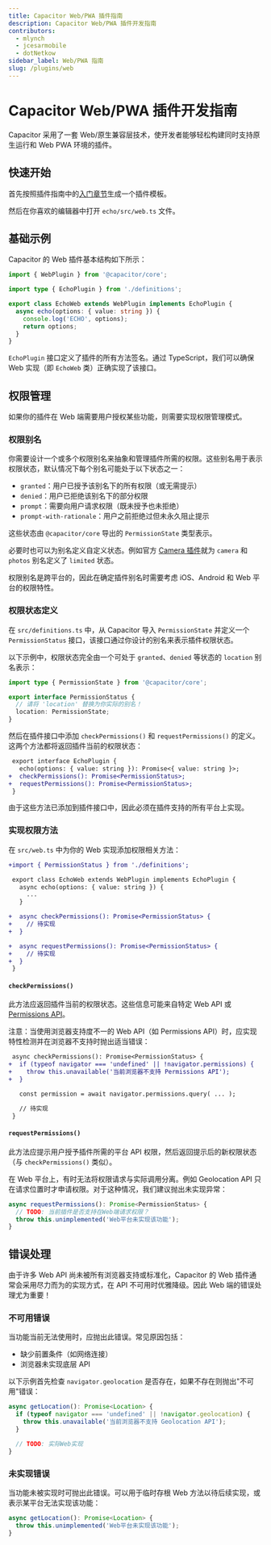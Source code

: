 ```yaml
---
title: Capacitor Web/PWA 插件指南
description: Capacitor Web/PWA 插件开发指南
contributors:
  - mlynch
  - jcesarmobile
  - dotNetkow
sidebar_label: Web/PWA 指南
slug: /plugins/web
---
```


# Capacitor Web/PWA 插件开发指南

Capacitor 采用了一套 Web/原生兼容层技术，使开发者能够轻松构建同时支持原生运行和 Web PWA 环境的插件。

## 快速开始

首先按照插件指南中的[入门章节](/plugins/creating-plugins/overview.md#plugin-generator)生成一个插件模板。

然后在你喜欢的编辑器中打开 `echo/src/web.ts` 文件。

## 基础示例

Capacitor 的 Web 插件基本结构如下所示：

```typescript
import { WebPlugin } from '@capacitor/core';

import type { EchoPlugin } from './definitions';

export class EchoWeb extends WebPlugin implements EchoPlugin {
  async echo(options: { value: string }) {
    console.log('ECHO', options);
    return options;
  }
}
```

`EchoPlugin` 接口定义了插件的所有方法签名。通过 TypeScript，我们可以确保 Web 实现（即 `EchoWeb` 类）正确实现了该接口。

## 权限管理

如果你的插件在 Web 端需要用户授权某些功能，则需要实现权限管理模式。

### 权限别名

你需要设计一个或多个权限别名来抽象和管理插件所需的权限。这些别名用于表示权限状态，默认情况下每个别名可能处于以下状态之一：

- `granted`：用户已授予该别名下的所有权限（或无需提示）
- `denied`：用户已拒绝该别名下的部分权限
- `prompt`：需要向用户请求权限（既未授予也未拒绝）
- `prompt-with-rationale`：用户之前拒绝过但未永久阻止提示

这些状态由 `@capacitor/core` 导出的 `PermissionState` 类型表示。

必要时也可以为别名定义自定义状态。例如官方 [Camera 插件](/apis/camera.md)就为 `camera` 和 `photos` 别名定义了 `limited` 状态。

权限别名是跨平台的，因此在确定插件别名时需要考虑 iOS、Android 和 Web 平台的权限特性。

### 权限状态定义

在 `src/definitions.ts` 中，从 Capacitor 导入 `PermissionState` 并定义一个 `PermissionStatus` 接口，该接口通过你设计的别名来表示插件权限状态。

以下示例中，权限状态完全由一个可处于 `granted`、`denied` 等状态的 `location` 别名表示：

```typescript
import type { PermissionState } from '@capacitor/core';

export interface PermissionStatus {
  // 请将 'location' 替换为你实际的别名！
  location: PermissionState;
}
```

然后在插件接口中添加 `checkPermissions()` 和 `requestPermissions()` 的定义。这两个方法都将返回插件当前的权限状态：

```diff
 export interface EchoPlugin {
   echo(options: { value: string }): Promise<{ value: string }>;
+  checkPermissions(): Promise<PermissionStatus>;
+  requestPermissions(): Promise<PermissionStatus>;
 }
```

由于这些方法已添加到插件接口中，因此必须在插件支持的所有平台上实现。

### 实现权限方法

在 `src/web.ts` 中为你的 Web 实现添加权限相关方法：

```diff
+import { PermissionStatus } from './definitions';

 export class EchoWeb extends WebPlugin implements EchoPlugin {
   async echo(options: { value: string }) {
     ...
   }

+  async checkPermissions(): Promise<PermissionStatus> {
+    // 待实现
+  }

+  async requestPermissions(): Promise<PermissionStatus> {
+    // 待实现
+  }
 }
```

#### `checkPermissions()`

此方法应返回插件当前的权限状态。这些信息可能来自特定 Web API 或 [Permissions API](https://developer.mozilla.org/en-US/docs/Web/API/Permissions_API)。

注意：当使用浏览器支持度不一的 Web API（如 Permissions API）时，应实现特性检测并在浏览器不支持时抛出适当错误：

```diff
 async checkPermissions(): Promise<PermissionStatus> {
+  if (typeof navigator === 'undefined' || !navigator.permissions) {
+    throw this.unavailable('当前浏览器不支持 Permissions API');
+  }

   const permission = await navigator.permissions.query( ... );

   // 待实现
 }
```

#### `requestPermissions()`

此方法应提示用户授予插件所需的平台 API 权限，然后返回提示后的新权限状态（与 `checkPermissions()` 类似）。

在 Web 平台上，有时无法将权限请求与实际调用分离。例如 Geolocation API 只在请求位置时才申请权限。对于这种情况，我们建议抛出未实现异常：

```typescript
async requestPermissions(): Promise<PermissionStatus> {
  // TODO: 当前插件是否支持在Web端请求权限？
  throw this.unimplemented('Web平台未实现该功能');
}
```

## 错误处理

由于许多 Web API 尚未被所有浏览器支持或标准化，Capacitor 的 Web 插件通常会采用尽力而为的实现方式，在 API 不可用时优雅降级。因此 Web 端的错误处理尤为重要！

### 不可用错误

当功能当前无法使用时，应抛出此错误。常见原因包括：
- 缺少前置条件（如网络连接）
- 浏览器未实现底层 API

以下示例首先检查 `navigator.geolocation` 是否存在，如果不存在则抛出"不可用"错误：

```typescript
async getLocation(): Promise<Location> {
  if (typeof navigator === 'undefined' || !navigator.geolocation) {
    throw this.unavailable('当前浏览器不支持 Geolocation API');
  }

  // TODO: 实际Web实现
}
```

### 未实现错误

当功能未被实现时可抛出此错误。可以用于临时存根 Web 方法以待后续实现，或表示某平台无法实现该功能：

```typescript
async getLocation(): Promise<Location> {
  throw this.unimplemented('Web平台未实现该功能');
}
```